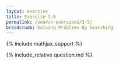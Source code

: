 ```yaml
---
layout: exercise
title: Exercise 3.5
permalink: /search-exercises/3-5/
breadcrumb: Solving Problems By Searching
---
```


{% include mathjax_support %}

<div><i class="arrow-up" data-chapter="search-exercises" data-exercise="ex_5" data-rating="0"></i></div>
{% include_relative question.md %}
